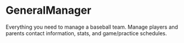 GeneralManager
==============

Everything you need to manage a baseball team.  Manage players and parents contact information, stats, and game/practice schedules.
